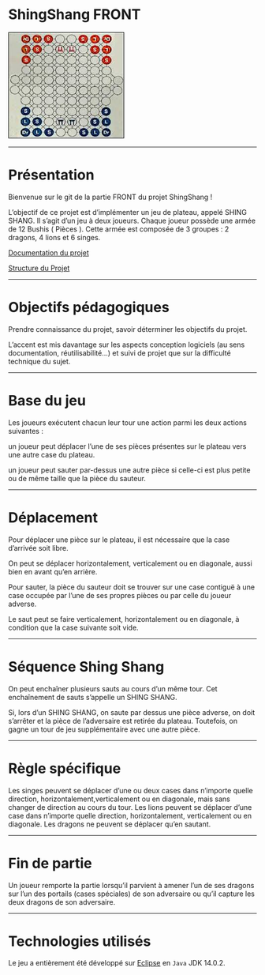 
# ShingShang FRONT
![](https://github.com/k-samir/ShingShang/blob/main/image/board.png?raw=true)

----------------
# Présentation
Bienvenue sur le git de la partie FRONT du projet ShingShang !

L’objectif de ce projet est d’implémenter un jeu de plateau, appelé SHING SHANG.
Il s’agit d’un jeu à deux joueurs. 
Chaque joueur possède une armée de 12 Bushis ( Pièces ). Cette armée est composée de 3 groupes : 2 dragons, 4 lions et 6 singes. 

[Documentation du projet](https://docs.google.com/document/d/1ZtqhFwuuNymzyjvvDptcIIbRV_NNXb4CPYg6uDdT0ng/edit#)

[Structure du Projet](https://github.com/k-samir/ShingShang_Front/blob/master/image/struct.PNG?raw=true)

----------------
# Objectifs pédagogiques

Prendre connaissance du projet, savoir déterminer les objectifs du projet. 

L’accent est mis davantage sur les aspects conception logiciels (au sens documentation, réutilisabilité...) et suivi de projet que sur la difficulté technique du sujet.

----------------
# Base du jeu

Les joueurs exécutent chacun leur tour une action parmi les deux actions suivantes :

un joueur peut déplacer l’une de ses pièces présentes sur le plateau vers une autre case du plateau.

un joueur peut sauter par-dessus une autre pièce si celle-ci est plus petite ou de même taille que la pièce du sauteur.

----------------

# Déplacement

Pour déplacer une pièce sur le plateau, il est nécessaire que la case d’arrivée soit libre. 

On peut se déplacer horizontalement, verticalement ou en diagonale, aussi bien en avant qu’en arrière. 

Pour sauter, la pièce du sauteur doit se trouver sur une case contiguë à une case occupée par l’une de ses propres pièces ou par celle du joueur adverse. 

Le saut peut se faire verticalement, horizontalement ou en diagonale, à condition que la case suivante soit vide. 

----------------

# Séquence Shing Shang

On peut enchaîner plusieurs sauts au cours d’un même tour. Cet enchaînement de sauts s’appelle un SHING SHANG.

Si, lors d’un SHING SHANG, on saute par dessus une pièce adverse, on doit s’arrêter et la pièce de l’adversaire est retirée du plateau. Toutefois, on gagne un tour de jeu supplémentaire avec une autre pièce.

----------------


# Règle spécifique

Les singes peuvent se déplacer d’une ou deux cases dans n’importe quelle direction, horizontalement,verticalement ou en diagonale, mais sans changer de direction au cours du tour.
Les lions peuvent se déplacer d’une case dans n’importe quelle direction, horizontalement, verticalement ou en diagonale.
Les dragons ne peuvent se déplacer qu’en sautant.

----------------

# Fin de partie

Un joueur remporte la partie lorsqu’il parvient à amener l’un de ses dragons sur l’un des portails (cases spéciales) de son adversaire ou qu’il capture les deux dragons de son adversaire.

----------------


# Technologies utilisés

Le jeu a entièrement été développé sur [Eclipse](https://www.eclipse.org/) en `Java` JDK 14.0.2.


